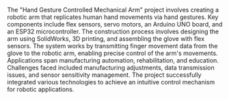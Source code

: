 The "Hand Gesture Controlled Mechanical Arm" project involves creating a robotic arm that replicates human hand movements via hand gestures. Key components include flex sensors, servo motors, an Arduino UNO board, and an ESP32 microcontroller. The construction process involves designing the arm using SolidWorks, 3D printing, and assembling the glove with flex sensors. The system works by transmitting finger movement data from the glove to the robotic arm, enabling precise control of the arm's movements. Applications span manufacturing automation, rehabilitation, and education. Challenges faced included manufacturing adjustments, data transmission issues, and sensor sensitivity management. The project successfully integrated various technologies to achieve an intuitive control mechanism for robotic applications.
